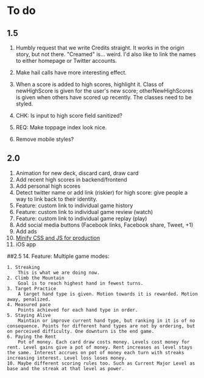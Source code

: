 # To do

## 1.5

1. Humbly request that we write Credits straight. It works in the origin story, but not there. "Creamed" is... weird. I'd also like to link the names to either homepage or Twitter accounts.

2. Make hail calls have more interesting effect.

3. When a score is added to high scores, highlight it. Class of newHighScore is given for the user's new score; otherNewHighScores is given when others have scored up recently. The classes need to be styled.

3. CHK: Is input to high score field sanitized?

5. REQ: Make toppage index look nice.

6. Remove mobile styles?

## 2.0

1. Animation for new deck, discard card, draw card
9. Add recent high scores in backend/frontend
10. Add personal high scores
11. Detect twitter name or add link (riskier) for high score: give people a way to link back to their identity.
13. Feature: custom link to individual game history
14. Feature: custom link to individual game review (watch)
15. Feature: custom link to individual game replay (play)
4. Add social media buttons (Facebook links, Facebook share, Tweet, +1)
5. Add ads
16. [Minify CSS and JS for production](http://developer.yahoo.com/yui/compressor/)
17. iOS app


##2.5
14. Feature: Multiple game modes:

	1. Streaking
		This is what we are doing now.
	2. Climb the Mountain
		Goal is to reach highest hand in fewest turns.
	3. Target Practice
		A target hand type is given. Motion towards it is rewarded. Motion away, penalized.
	4. Measured pace
		Points achieved for each hand type in order. 
	5. Staying Alive
		Maintain or improve current hand type, but ranking in it is of no consequence. Points for different hand types are not by ordering, but on perceived difficulty. One downturn is the end game.
	6. Paying the Rent	
		Pot of money. Each card draw costs money. Levels cost money for rent. Level gains give a pot of money. Rent increases as level stays the same. Interest accrues on pot of money each turn with streaks increasing interest. Level loss loses money.
	10. Maybe different scoring rules too. Such as Current Major Level as base and the streak at that level as power. 